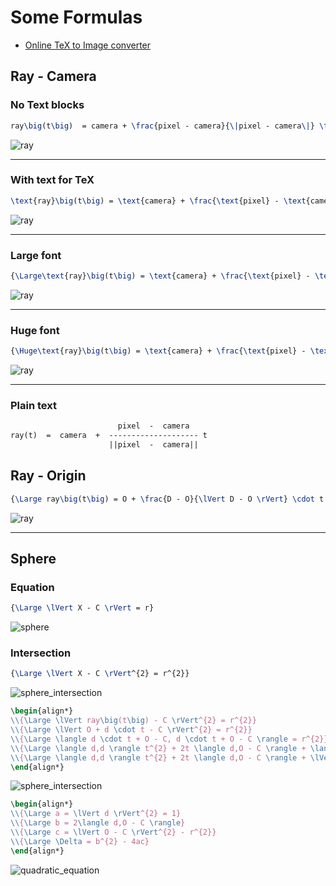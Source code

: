 # Some Formulas

* [Online TeX to Image converter](http://www.sciweavers.org/free-online-latex-equation-editor)

## Ray - Camera

### No Text blocks

```tex
ray\big(t\big)  = camera + \frac{pixel - camera}{\|pixel - camera\|} \times t
```

![ray](https://render.githubusercontent.com/render/math?math=ray%5Cbig%28t%5Cbig%29%20%20%3D%20camera%20%2B%20%5Cfrac%7Bpixel%20-%20camera%7D%7B%5C%7Cpixel%20-%20camera%5C%7C%7D%20%5Ctimes%20t&mode=inline)

---

### With text for TeX

```tex
\text{ray}\big(t\big) = \text{camera} + \frac{\text{pixel} - \text{camera}}{\|\text{pixel} - \text{camera}\|} \times \text{t}
```

![ray](https://render.githubusercontent.com/render/math?math=%5Ctext%7Bray%7D%5Cbig%28t%5Cbig%29%20%3D%20%5Ctext%7Bcamera%7D%20%2B%20%5Cfrac%7B%5Ctext%7Bpixel%7D%20-%20%5Ctext%7Bcamera%7D%7D%7B%5C%7C%5Ctext%7Bpixel%7D%20-%20%5Ctext%7Bcamera%7D%5C%7C%7D%20%5Ctimes%20%5Ctext%7Bt%7D)

---

### Large font

```tex
{\Large\text{ray}\big(t\big) = \text{camera} + \frac{\text{pixel} - \text{camera}}{\|\text{pixel} - \text{camera}\|} \times \text{t}}
```

![ray](https://render.githubusercontent.com/render/math?math=%7B%5CLarge%5Ctext%7Bray%7D%5Cbig%28t%5Cbig%29%20%3D%20%5Ctext%7Bcamera%7D%20%2B%20%5Cfrac%7B%5Ctext%7Bpixel%7D%20-%20%5Ctext%7Bcamera%7D%7D%7B%5C%7C%5Ctext%7Bpixel%7D%20-%20%5Ctext%7Bcamera%7D%5C%7C%7D%20%5Ctimes%20%5Ctext%7Bt%7D%7D&mode=inline)

---

### Huge font

```tex
{\Huge\text{ray}\big(t\big) = \text{camera} + \frac{\text{pixel} - \text{camera}}{\|\text{pixel} - \text{camera}\|} \times \text{t}}
```

![ray](https://render.githubusercontent.com/render/math?math=%7B%5CHuge%5Ctext%7Bray%7D%5Cbig%28t%5Cbig%29%20%3D%20%5Ctext%7Bcamera%7D%20%2B%20%5Cfrac%7B%5Ctext%7Bpixel%7D%20-%20%5Ctext%7Bcamera%7D%7D%7B%5C%7C%5Ctext%7Bpixel%7D%20-%20%5Ctext%7Bcamera%7D%5C%7C%7D%20%5Ctimes%20%5Ctext%7Bt%7D%7D&mode=inline)

---

### Plain text

```txt
                        pixel  -  camera
ray(t)  =  camera  +  -------------------- t
                      ||pixel  -  camera||
```

## Ray - Origin

```tex
{\Large ray\big(t\big) = O + \frac{D - O}{\lVert D - O \rVert} \cdot t = O + d \cdot t}
```

![ray](https://render.githubusercontent.com/render/math?math=%7B%5CLarge%20ray%5Cbig%28t%5Cbig%29%20%3D%20O%20%2B%20%5Cfrac%7BD%20-%20O%7D%7B%5ClVert%20D%20-%20O%20%5CrVert%7D%20%5Ccdot%20t%20%3D%20O%20%2B%20d%20%5Ccdot%20t%7D&mode=inline)

---

## Sphere

### Equation

```tex
{\Large \lVert X - C \rVert = r}
```

![sphere](https://render.githubusercontent.com/render/math?math=%7B%5CLarge%20%5ClVert%20X%20-%20C%20%5CrVert%20%3D%20r%7D&mode=inline)

### Intersection

```tex
{\Large \lVert X - C \rVert^{2} = r^{2}}
```

![sphere_intersection](https://render.githubusercontent.com/render/math?math=%7B%5CLarge%20%5ClVert%20X%20-%20C%20%5CrVert%5E%7B2%7D%20%3D%20r%5E%7B2%7D%7D&mode=inline)

```tex
\begin{align*}
\\{\Large \lVert ray\big(t\big) - C \rVert^{2} = r^{2}}
\\{\Large \lVert O + d \cdot t - C \rVert^{2} = r^{2}}
\\{\Large \langle d \cdot t + O - C, d \cdot t + O - C \rangle = r^{2}}
\\{\Large \langle d,d \rangle t^{2} + 2t \langle d,O - C \rangle + \langle O - C,O - C \rangle = r^{2}}
\\{\Large \langle d,d \rangle t^{2} + 2t \langle d,O - C \rangle + \lVert O - C \rVert^{2} - r^{2} = 0}
\end{align*}
```

![sphere_intersection](https://render.githubusercontent.com/render/math?math=%5Cbegin%7Balign%2A%7D%0A%5C%5C%7B%5CLarge%20%5ClVert%20ray%5Cbig%28t%5Cbig%29%20-%20C%20%5CrVert%5E%7B2%7D%20%3D%20r%5E%7B2%7D%7D%0A%5C%5C%7B%5CLarge%20%5ClVert%20O%20%2B%20d%20%5Ccdot%20t%20-%20C%20%5CrVert%5E%7B2%7D%20%3D%20r%5E%7B2%7D%7D%0A%5C%5C%7B%5CLarge%20%5Clangle%20d%20%5Ccdot%20t%20%2B%20O%20-%20C%2C%20d%20%5Ccdot%20t%20%2B%20O%20-%20C%20%5Crangle%20%3D%20r%5E%7B2%7D%7D%0A%5C%5C%7B%5CLarge%20%5Clangle%20d%2Cd%20%5Crangle%20t%5E%7B2%7D%20%2B%202t%20%5Clangle%20d%2CO%20-%20C%20%5Crangle%20%2B%20%5Clangle%20O%20-%20C%2CO%20-%20C%20%5Crangle%20%3D%20r%5E%7B2%7D%7D%0A%5C%5C%7B%5CLarge%20%5Clangle%20d%2Cd%20%5Crangle%20t%5E%7B2%7D%20%2B%202t%20%5Clangle%20d%2CO%20-%20C%20%5Crangle%20%2B%20%5ClVert%20O%20-%20C%20%5CrVert%5E%7B2%7D%20-%20r%5E%7B2%7D%20%3D%200%7D%0A%5Cend%7Balign%2A%7D&mode=inline)

```tex
\begin{align*}
\\{\Large a = \lVert d \rVert^{2} = 1}
\\{\Large b = 2\langle d,O - C \rangle}
\\{\Large c = \lVert O - C \rVert^{2} - r^{2}}
\\{\Large \Delta = b^{2} - 4ac}
\end{align*}
```

![quadratic_equation](https://render.githubusercontent.com/render/math?math=%5Cbegin%7Balign%2A%7D%0A%5C%5C%7B%5CLarge%20a%20%3D%20%5ClVert%20d%20%5CrVert%5E%7B2%7D%20%3D%201%7D%0A%5C%5C%7B%5CLarge%20b%20%3D%202%5Clangle%20d%2CO%20-%20C%20%5Crangle%7D%0A%5C%5C%7B%5CLarge%20c%20%3D%20%5ClVert%20O%20-%20C%20%5CrVert%5E%7B2%7D%20-%20r%5E%7B2%7D%7D%0A%5C%5C%7B%5CLarge%20%5CDelta%20%3D%20b%5E%7B2%7D%20-%204ac%7D%0A%5Cend%7Balign%2A%7D&mode=inline)
